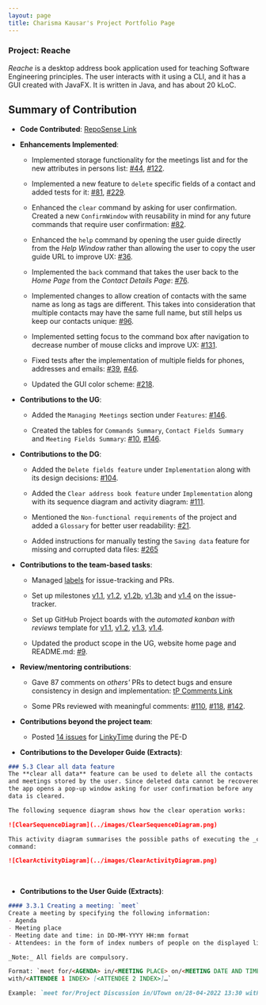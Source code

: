 ```yaml
---
layout: page
title: Charisma Kausar's Project Portfolio Page
---
```


### Project: Reache

_Reache_ is a desktop address book application used for teaching Software Engineering principles. The user interacts
with it using a CLI, and it has a GUI created with JavaFX. It is written in Java, and has about 20 kLoC.

## Summary of Contribution

* **Code Contributed**: [RepoSense Link](https://nus-cs2103-ay2122s2.github.io/tp-dashboard/?search=ckcherry23&breakdown=true&sort=groupTitle&sortWithin=title&since=2022-02-18&timeframe=commit&mergegroup=&groupSelect=groupByRepos&checkedFileTypes=docs~functional-code~test-code~other)


* **Enhancements Implemented**:
  * Implemented storage functionality for the meetings list and for the new attributes in persons list:
    [#44](https://github.com/AY2122S2-CS2103T-W12-4/tp/pull/44),
    [#122](https://github.com/AY2122S2-CS2103T-W12-4/tp/pull/122).

  * Implemented a new feature to `delete` specific fields of a contact and added tests for it:
    [#81](https://github.com/AY2122S2-CS2103T-W12-4/tp/pull/81),
    [#229](https://github.com/AY2122S2-CS2103T-W12-4/tp/pull/229).

  * Enhanced the `clear` command by asking for user confirmation. Created a new `ConfirmWindow` with reusability in 
    mind for any future commands that require user confirmation:
    [#82](https://github.com/AY2122S2-CS2103T-W12-4/tp/pull/82).

  * Enhanced the `help` command by opening the user guide directly from the _Help Window_ rather than allowing the user 
    to copy the user guide URL to improve UX:
    [#36](https://github.com/AY2122S2-CS2103T-W12-4/tp/pull/36).

  * Implemented the `back` command that takes the user back to the _Home Page_ from the _Contact Details Page_:
    [#76](https://github.com/AY2122S2-CS2103T-W12-4/tp/pull/76).
  
  * Implemented changes to allow creation of contacts with the same name as long as tags are different. This takes into 
    consideration that multiple contacts may have the same full name, but still helps us keep our contacts unique:
    [#96](https://github.com/AY2122S2-CS2103T-W12-4/tp/pull/96).
  
  * Implemented setting focus to the command box after navigation to decrease number of mouse clicks and improve UX:
    [#131](https://github.com/AY2122S2-CS2103T-W12-4/tp/pull/131).
  
  * Fixed tests after the implementation of multiple fields for phones, addresses and emails: 
    [#39](https://github.com/AY2122S2-CS2103T-W12-4/tp/pull/39),
    [#46](https://github.com/AY2122S2-CS2103T-W12-4/tp/pull/46).
  
  * Updated the GUI color scheme: 
    [#218](https://github.com/AY2122S2-CS2103T-W12-4/tp/pull/218).


* **Contributions to the UG**: 
  * Added the `Managing Meetings` section under `Features`: 
    [#146](https://github.com/AY2122S2-CS2103T-W12-4/tp/pull/146).
  
  * Created the tables for `Commands Summary`, `Contact Fields Summary` and `Meeting Fields Summary`:
    [#10](https://github.com/AY2122S2-CS2103T-W12-4/tp/pull/10),
    [#146](https://github.com/AY2122S2-CS2103T-W12-4/tp/pull/146).


* **Contributions to the DG**: 
  * Added the `Delete fields feature` under `Implementation` along with its design decisions:
    [#104](https://github.com/AY2122S2-CS2103T-W12-4/tp/pull/104).
  
  * Added the `Clear address book feature` under `Implementation` along with its sequence diagram and activity diagram:
    [#111](https://github.com/AY2122S2-CS2103T-W12-4/tp/pull/111).
  
  * Mentioned the `Non-functional requirements` of the project and added a `Glossary` for better user readability:
    [#21](https://github.com/AY2122S2-CS2103T-W12-4/tp/pull/21).

  * Added instructions for manually testing the `Saving data` feature for missing and corrupted data files: 
    [#265](https://github.com/AY2122S2-CS2103T-W12-4/tp/pull/265)


* **Contributions to the team-based tasks**:
  * Managed [labels](https://github.com/AY2122S2-CS2103T-W12-4/tp/labels) for issue-tracking and PRs.
  
  * Set up milestones [v1.1](https://github.com/AY2122S2-CS2103T-W12-4/tp/milestone/1), 
    [v1.2](https://github.com/AY2122S2-CS2103T-W12-4/tp/milestone/2), 
    [v1.2b](https://github.com/AY2122S2-CS2103T-W12-4/tp/milestone/3), 
    [v1.3b](https://github.com/AY2122S2-CS2103T-W12-4/tp/milestone/5) and 
    [v1.4](https://github.com/AY2122S2-CS2103T-W12-4/tp/milestone/6) on the issue-tracker.
  
  * Set up GitHub Project boards with the _automated kanban with reviews_ template for 
    [v1.1](https://github.com/AY2122S2-CS2103T-W12-4/tp/projects/1),
    [v1.2](https://github.com/AY2122S2-CS2103T-W12-4/tp/projects/3),
    [v1.3](https://github.com/AY2122S2-CS2103T-W12-4/tp/projects/4),
    [v1.4](https://github.com/AY2122S2-CS2103T-W12-4/tp/projects/6).
  
  * Updated the product scope in the UG, website home page and README.md:
    [#9](https://github.com/AY2122S2-CS2103T-W12-4/tp/pull/9).


* **Review/mentoring contributions**: 
  * Gave 87 comments on _others'_ PRs to detect bugs and ensure consistency in design and implementation: 
    [tP Comments Link](https://nus-cs2103-ay2122s2.github.io/dashboards/contents/tp-comments.html#11-char-usar-ckcherry23-87-comments)
  
  * Some PRs reviewed with meaningful comments:
    [#110](https://github.com/AY2122S2-CS2103T-W12-4/tp/pull/110),
    [#118](https://github.com/AY2122S2-CS2103T-W12-4/tp/pull/118),
    [#142](https://github.com/AY2122S2-CS2103T-W12-4/tp/pull/142).


* **Contributions beyond the project team**: 
  * Posted [14 issues](https://github.com/ckcherry23/ped/issues) 
    for [LinkyTime](https://github.com/AY2122S2-CS2103T-T13-3/tp) during the PE-D

<div style="page-break-after: always;"></div>

* **Contributions to the Developer Guide (Extracts)**:

```markdown
### 5.3 Clear all data feature
The **clear all data** feature can be used to delete all the contacts
and meetings stored by the user. Since deleted data cannot be recovered,
the app opens a pop-up window asking for user confirmation before any
data is cleared.

The following sequence diagram shows how the clear operation works:

![ClearSequenceDiagram](../images/ClearSequenceDiagram.png)

This activity diagram summarises the possible paths of executing the _clear_
command:

![ClearActivityDiagram](../images/ClearActivityDiagram.png)
```

<br>

* **Contributions to the User Guide (Extracts)**: 

```markdown
#### 3.3.1 Creating a meeting: `meet`
Create a meeting by specifying the following information:
- Agenda
- Meeting place
- Meeting date and time: in DD-MM-YYYY HH:mm format
- Attendees: in the form of index numbers of people on the displayed list

_Note:_ All fields are compulsory.

Format: `meet for/<AGENDA> in/<MEETING PLACE> on/<MEETING DATE AND TIME> 
with/<ATTENDEE 1 INDEX> [<ATTENDEE 2 INDEX>]…`

Example: `meet for/Project Discussion in/UTown on/28-04-2022 13:30 with/1 3 4`
```

